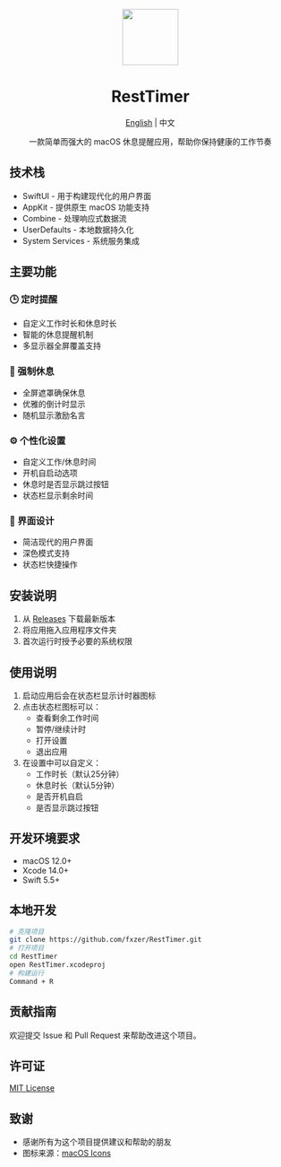<p align="center">
<img src="./AppIcon/64x64.png" width="100" height="100" align="center" style="margin:0 auto;" />
</p>

<h1 align="center">RestTimer</h1>

<p align="center">
  <a href="./README_EN.md">English</a> | 中文
</p>

<p align="center">
一款简单而强大的 macOS 休息提醒应用，帮助你保持健康的工作节奏
</p>

## 技术栈

- SwiftUI - 用于构建现代化的用户界面
- AppKit - 提供原生 macOS 功能支持
- Combine - 处理响应式数据流
- UserDefaults - 本地数据持久化
- System Services - 系统服务集成

## 主要功能

### 🕒 定时提醒
- 自定义工作时长和休息时长
- 智能的休息提醒机制
- 多显示器全屏覆盖支持

### 🎯 强制休息
- 全屏遮罩确保休息
- 优雅的倒计时显示
- 随机显示激励名言

### ⚙️ 个性化设置
- 自定义工作/休息时间
- 开机自启动选项
- 休息时是否显示跳过按钮
- 状态栏显示剩余时间

### 🎨 界面设计
- 简洁现代的用户界面
- 深色模式支持
- 状态栏快捷操作

## 安装说明

1. 从 [Releases](https://github.com/yourusername/RestTimer/releases) 下载最新版本
2. 将应用拖入应用程序文件夹
3. 首次运行时授予必要的系统权限

## 使用说明

1. 启动应用后会在状态栏显示计时器图标
2. 点击状态栏图标可以：
   - 查看剩余工作时间
   - 暂停/继续计时
   - 打开设置
   - 退出应用
3. 在设置中可以自定义：
   - 工作时长（默认25分钟）
   - 休息时长（默认5分钟）
   - 是否开机自启
   - 是否显示跳过按钮

## 开发环境要求

- macOS 12.0+
- Xcode 14.0+
- Swift 5.5+

## 本地开发
```bash
# 克隆项目
git clone https://github.com/fxzer/RestTimer.git
# 打开项目
cd RestTimer
open RestTimer.xcodeproj
# 构建运行
Command + R
```

## 贡献指南

欢迎提交 Issue 和 Pull Request 来帮助改进这个项目。

## 许可证

[MIT License](./LICENSE)

## 致谢

- 感谢所有为这个项目提供建议和帮助的朋友
- 图标来源：[macOS Icons](https://macosicons.com/#/)
